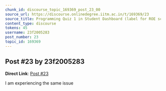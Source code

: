 ```yaml
---
chunk_id: discourse_topic_169369_post_23_00
source_url: https://discourse.onlinedegree.iitm.ac.in/t/169369/23
source_title: Programming Quiz 1 in Student Dashboard (label for ROE scores) - showing absent or incorrect
content_type: discourse
tokens: 45
username: 23f2005283
post_number: 23
topic_id: 169369
---
```


## Post #23 by 23f2005283

**Direct Link**: [Post #23](https://discourse.onlinedegree.iitm.ac.in/t/169369/23)

I am experiencing the same issue
